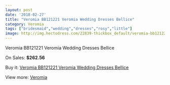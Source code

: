 ```yaml
---
layout: post
date: '2018-02-27'
title: "Veromia BB121221 Veromia Wedding Dresses Bellice"
category: Veromia
tags: ["bridesmaid","wedding","dresses","rosy","little"]
image: http://img.hectodress.com/22839-thickbox_default/veromia-bb121221-veromia-wedding-dresses-bellice.jpg
---
```

Veromia BB121221 Veromia Wedding Dresses Bellice

On Sales: **$262.56**
<a href="https://www.hectodress.com/veromia/10626-veromia-bb121221-veromia-wedding-dresses-bellice.html"><amp-img layout="responsive" width="600" height="600" src="//img.hectodress.com/22839-thickbox_default/veromia-bb121221-veromia-wedding-dresses-bellice.jpg" alt="Veromia BB121221 Veromia Wedding Dresses Bellice 0" /></a>
<a href="https://www.hectodress.com/veromia/10626-veromia-bb121221-veromia-wedding-dresses-bellice.html"><amp-img layout="responsive" width="600" height="600" src="//img.hectodress.com/22841-thickbox_default/veromia-bb121221-veromia-wedding-dresses-bellice.jpg" alt="Veromia BB121221 Veromia Wedding Dresses Bellice 1" /></a>
<a href="https://www.hectodress.com/veromia/10626-veromia-bb121221-veromia-wedding-dresses-bellice.html"><amp-img layout="responsive" width="600" height="600" src="//img.hectodress.com/22840-thickbox_default/veromia-bb121221-veromia-wedding-dresses-bellice.jpg" alt="Veromia BB121221 Veromia Wedding Dresses Bellice 2" /></a>

Buy it: [Veromia BB121221 Veromia Wedding Dresses Bellice](https://www.hectodress.com/veromia/10626-veromia-bb121221-veromia-wedding-dresses-bellice.html "Veromia BB121221 Veromia Wedding Dresses Bellice")

View more: [Veromia](https://www.hectodress.com/171-veromia "Veromia")